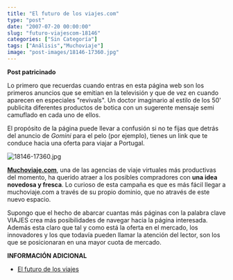 ```yaml
---
title: "El futuro de los viajes.com"
type: "post"
date: "2007-07-20 00:00:00"
slug: "futuro-viajescom-18146"
categories: ["Sin Categoría"]
tags: ["Análisis","Muchoviaje"]
image: "post-images/18146-17360.jpg"
---
```


**Post patricinado**

Lo primero que recuerdas cuando entras en esta página web son los primeros anuncios que se emitian en la televisión y que de vez en cuando aparecen en especiales "revivals". Un doctor imaginario al estilo de los 50' publicita diferentes productos de botica con un sugerente mensaje semi camuflado en cada uno de ellos.

El propósito de la página puede llevar a confusión si no te fijas que detrás del anuncio de *Gomini* para el pelo (por ejemplo), tienes un link que te conduce hacia una oferta para viajar a Portugal.

![18146-17360.jpg](post-images/18146-17360.jpg "18146-17360.jpg")

**[Muchoviaje.com](http://www.muchoviaje.com/)**, una de las agencias de viaje virtuales más productivas del momento, ha querido atraer a los posibles compradores con **una idea novedosa y fresca**. Lo curioso de esta campaña es que es más fácil llegar a muchoviaje.com a través de su propio dominio, que no através de este nuevo espacio.

Supongo que el hecho de abarcar cuantas más páginas con la palabra clave VIAJES crea más posibilidades de navegar hacia la página interesada. Además esta claro que tal y como está la oferta en el mercado, los innovadores y los que todavía pueden llamar la atención del lector, son los que se posicionaran en una mayor cuota de mercado.

**INFORMACIÓN ADICIONAL**

- [El futuro de los viajes](http://www.elfuturodelosviajes.com/)